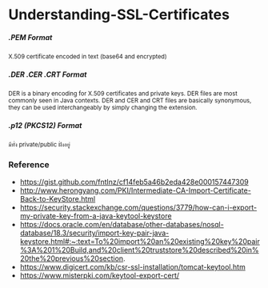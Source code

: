 # Understanding-SSL-Certificates

##### .PEM Format

<small>X.509 certificate encoded in text (base64 and encrypted)</small>

##### .DER .CER .CRT Format

<small>DER is a binary encoding for X.509 certificates and private keys. DER files are most commonly seen in Java contexts. DER and CER and CRT files are basically synonymous, they can be used interchangeably by simply changing the extension.</small>

##### .p12 (PKCS12) Format

<small>มีทั่ง private/public ฝั่งอยู่</small>

### Reference

- https://gist.github.com/fntlnz/cf14feb5a46b2eda428e000157447309
- http://www.herongyang.com/PKI/Intermediate-CA-Import-Certificate-Back-to-KeyStore.html
- https://security.stackexchange.com/questions/3779/how-can-i-export-my-private-key-from-a-java-keytool-keystore
- https://docs.oracle.com/en/database/other-databases/nosql-database/18.3/security/import-key-pair-java-keystore.html#:~:text=To%20import%20an%20existing%20key%20pair%3A%201%20Build,and%20client%20truststore%20described%20in%20the%20previous%20section.
- https://www.digicert.com/kb/csr-ssl-installation/tomcat-keytool.htm
- https://www.misterpki.com/keytool-export-cert/
